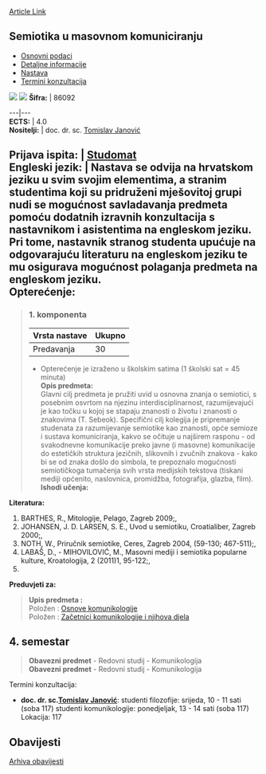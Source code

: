 [Article Link](https://www.fhs.hr/predmet/sumk_a)

## Semiotika u masovnom komuniciranju
  * [Osnovni podaci](https://www.fhs.hr/predmet/sumk_a#v1id-523829_713117_1_0 "Osnovni podaci")
  * [Detaljne informacije](https://www.fhs.hr/predmet/sumk_a#v1id-523829_713117_1_1 "Detaljne informacije")
  * [Nastava](https://www.fhs.hr/predmet/sumk_a#v1id-523829_713117_1_2 "Nastava")
  * [Termini konzultacija](https://www.fhs.hr/predmet/sumk_a#v1id-523829_713117_1_3 "Termini konzultacija")


[![](https://www.fhs.hr/img/flags/gif/hr.gif)](https://www.fhs.hr/predmet/sumk_a) [![](https://www.fhs.hr/img/flags/gif/gb.gif)](https://www.fhs.hr/en/course/simc)
**Šifra:** |  86092  
  
---|---  
**ECTS:** |  4.0   
**Nositelji:** |  doc. dr. sc. [Tomislav Janović](https://www.fhs.hr/djelatnik/tomislav.janovic)   
  
**Prijava ispita:** |  [Studomat](http://www.isvu.hr/studomat)  
**Engleski jezik:** |  Nastava se odvija na hrvatskom jeziku u svim svojim elementima, a stranim studentima koji su pridruženi mješovitoj grupi nudi se mogućnost savladavanja predmeta pomoću dodatnih izravnih konzultacija s nastavnikom i asistentima na engleskom jeziku. Pri tome, nastavnik stranog studenta upućuje na odgovarajuću literaturu na engleskom jeziku te mu osigurava mogućnost polaganja predmeta na engleskom jeziku.   
**Opterećenje:**  
---  
> ### 1. komponenta
> | Vrsta nastave | Ukupno  
> ---|---  
> Predavanja | 30  
> * Opterećenje je izraženo u školskim satima (1 školski sat = 45 minuta)   
**Opis predmeta:**  
> Glavni cilj predmeta je pružiti uvid u osnovna znanja o semiotici, s posebnim osvrtom na njezinu interdisciplinarnost, razumijevajući je kao točku u kojoj se stapaju znanosti o životu i znanosti o znakovima (T. Sebeok). Specifični cilj kolegija je pripremanje studenata za razumijevanje semiotike kao znanosti, opće semioze i sustava komuniciranja, kakvo se očituje u najširem rasponu - od svakodnevne komunikacije preko javne (i masovne) komunikacije do estetičkih struktura jezičnih, slikovnih i zvučnih znakova - kako bi se od znaka došlo do simbola, te prepoznalo mogućnosti semiotičkoga tumačenja svih vrsta medijskih tekstova (tiskani mediji općenito, naslovnica, promidžba, fotografija, glazba, film).  
**Ishodi učenja:**  

  
**Literatura:**  
  1. BARTHES, R., Mitologije, Pelago, Zagreb 2009;, 
  2. JOHANSEN, J. D. LARSEN, S. E., Uvod u semiotiku, Croatialiber, Zagreb 2000;, 
  3. NOTH, W., Priručnik semiotike, Ceres, Zagreb 2004, (59-130; 467-511);, 
  4. LABAŠ, D., - MIHOVILOVIĆ, M., Masovni mediji i semiotika popularne kulture, Kroatologija, 2 (2011)1, 95-122;, 
  5. 
  
**Preduvjeti za:**  
> **Upis predmeta :**  
>  Položen : [Osnove komunikologije](https://www.fhs.hr/predmet/osnkom)  
>  Položen : [Začetnici komunikologije i njihova djela](https://www.fhs.hr/predmet/zknd)  
>   
**4. semestar**  
---  
> **Obavezni predmet** - Redovni studij - Komunikologija  
>  **Obavezni predmet** - Redovni studij - Komunikologija  
>   
Termini konzultacija: 
  * **doc. dr. sc.[Tomislav Janović](https://www.fhs.hr/djelatnik/tomislav.janovic)**: 
studenti filozofije: srijeda, 10 - 11 sati (soba 117)
studenti komunikologije: ponedjeljak, 13 - 14 sati (soba 117)
Lokacija: 117 


## Obavijesti
[Arhiva obavijesti](https://www.fhs.hr/predmet/sumk_a?@=20pko#news_78399 "Arhiva obavijesti")
